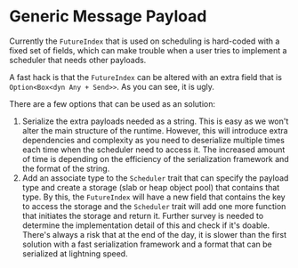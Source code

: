 # Generic Message Payload
Currently the `FutureIndex` that is used on scheduling is hard-coded
with a fixed set of fields, which can make trouble when a user tries
to implement a scheduler that needs other payloads.

A fast hack is that the `FutureIndex` can be altered with an extra field
that is `Option<Box<dyn Any + Send>>`. As you can see, it is ugly.

There are a few options that can be used as an solution:
1. Serialize the extra payloads needed as a string. This is easy
as we won't alter the main structure of the runtime. However, this
will introduce extra dependencies and complexity as you need to deserialize multiple times
each time when the scheduler need to access it. The increased amount of time is depending
on the efficiency of the serialization framework and the format of the string.
2. Add an associate type to the `Scheduler` trait that can specify the payload type and create
a storage (slab or heap object pool) that contains that type. By this, the `FutureIndex` will
have a new field that contains the key to access the storage and the `Scheduler` trait will
add one more function that initiates the storage and return it. Further survey is needed
to determine the implementation detail of this and check if it's doable. There's always
a risk that at the end of the day, it is slower than the first solution with a fast serialization
framework and a format that can be serialized at lightning speed.
